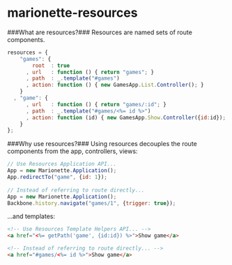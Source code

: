 marionette-resources
====================

###What are resources?###
Resources are named sets of route components.

```js
resources = {
    "games": {
        root  : true
      , url   : function () { return "games"; }
      , path  : _.template("#games")
      , action: function () { new GamesApp.List.Controller(); }
    }
  , "game": {
      , url   : function () { return "games/:id"; }
      , path  : _.template("#games/<%= id %>")
      , action: function (id) { new GamesApp.Show.Controller({id:id}); }
    }
};
```

###Why use resources?###
Using resources decouples the route components from the app, controllers, views:

```js
// Use Resources Application API...
App = new Marionette.Application();
App.redirectTo("game", {id: 1});
    
// Instead of referring to route directly...
App = new Marionette.Application();
Backbone.history.navigate("games/1", {trigger: true});
```
...and templates:

```html
<!-- Use Resources Template Helpers API... -->
<a href="<%= getPath('game', {id:id}) %>">Show game</a>

<!-- Instead of referring to route directly... -->
<a href="#games/<%= id %>">Show game</a>
```
